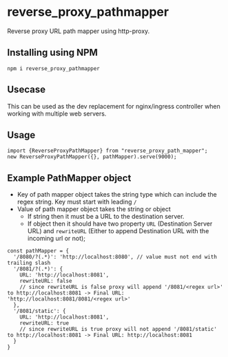 # reverse_proxy_pathmapper

Reverse proxy URL path mapper using http-proxy.

## Installing using NPM

`npm i reverse_proxy_pathmapper`

## Usecase

This can be used as the dev replacement for nginx/ingress controller when working with multiple web servers.

## Usage

```TS
import {ReverseProxyPathMapper} from "reverse_proxy_path_mapper";
new ReverseProxyPathMapper({}, pathMapper).serve(9000);
```

## Example PathMapper object

- Key of path mapper object takes the string type which can include the regex string. Key must start with leading `/`
- Value of path mapper object takes the string or object
  - If string then it must be a URL to the destination server.
  - If object then it should have two property `URL` (Destination Server URL) and `rewriteURL` (Either to append Destination URL with the incoming url or not);

```TS
const pathMapper = {
  '/8080/?(.*)': 'http://localhost:8080', // value must not end with trailing slash
  '/8081/?(.*)': {
    URL: 'http://localhost:8081',
    rewriteURL: false
    // since rewriteURL is false proxy will append '/8081/<regex url>' to http://localhost:8081 -> Final URL: 'http://localhost:8081/8081/<regex url>'
  },
  '/8081/static': {
    URL: 'http://localhost:8081',
    rewriteURL: true
    // since rewriteURL is true proxy will not append '/8081/static' to http://localhost:8081 -> Final URL: http://localhost:8081
  }
}
```
